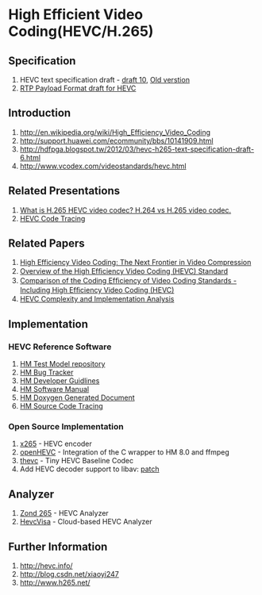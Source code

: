 # High Efficient Video Coding(HEVC/H.265)

## Specification 

1. HEVC text specification draft - [draft 10](http://phenix.it-sudparis.eu/jct/doc_end_user/current_document.php?id=7243), [Old verstion](http://phenix.it-sudparis.eu/jct/doc_end_user/all_meeting.php)
2. [RTP Payload Format draft for HEVC](http://tools.ietf.org/id/draft-schierl-payload-rtp-h265-00.txt)

## Introduction

1. http://en.wikipedia.org/wiki/High_Efficiency_Video_Coding
2. http://support.huawei.com/ecommunity/bbs/10141909.html
3. http://hdfpga.blogspot.tw/2012/03/hevc-h265-text-specification-draft-6.html
4. http://www.vcodex.com/videostandards/hevc.html

## Related Presentations

1. [What is H.265 HEVC video codec? H.264 vs H.265 video codec.](http://www.youtube.com/watch?v=rGifAEK7iQc)
2. [HEVC Code Tracing](http://www.powercam.cc/home.php?user=vclab&f=slide&v=list&fid=10606)

## Related Papers

1. [High Efficiency Video Coding: The Next Frontier in Video Compression](http://ieeexplore.ieee.org/stamp/stamp.jsp?tp=&arnumber=6375943)
2. [Overview of the High Efﬁciency Video Coding \(HEVC\) Standard](http://iphome.hhi.de/wiegand/assets/pdfs/2012_12_IEEE-HEVC-Overview.pdf)
3. [Comparison of the Coding Efﬁciency of Video Coding Standards - Including High Efﬁciency Video Coding \(HEVC\)](http://iphome.hhi.de/wiegand/assets/pdfs/2012_12_IEEE-HEVC-Performance.pdf)
4. [HEVC Complexity and Implementation Analysis](http://www.hhi.fraunhofer.de/fileadmin/user_upload/Departments/Image_Processing/Image___Video_Coding/High_Efficiency_Video_Coding/Oktober_2012_-_neuer_content/2012_12_IEEE-HEVC-Complexity.pdf)

## Implementation

### HEVC Reference Software

1. [HM Test Model repository](https://hevc.hhi.fraunhofer.de/svn/svn_HEVCSoftware/tags/)
2. [HM Bug Tracker](http://hevc.kw.bbc.co.uk/trac/)
2. [HM Developer Guidlines](http://phenix.int-evry.fr/jct/doc_end_user/documents/8_San%20Jose/wg11/JCTVC-H1001-v1.zip)
3. [HM Software Manual](https://hevc.hhi.fraunhofer.de/svn/svn_HEVCSoftware/branches/HM-9.2-dev/doc/software-manual.pdf)
4. [HM Doxygen Generated Document](http://hevc.hhi.fraunhofer.de/HM-doc/)
5. [HM Source Code Tracing](http://blog.csdn.net/feixiang_john/article/details/7876227)

### Open Source Implementation

1. [x265](http://code.google.com/p/x265/) - HEVC encoder
2. [openHEVC](://github.com/OpenHEVC/openHEVC) - Integration of the C wrapper to HM 8.0 and ffmpeg
3. [thevc](https://github.com/chenm001/thevc) - Tiny HEVC Baseline Codec 
4. Add HEVC decoder support to libav: [patch](http://www.google-melange.com/gsoc/project/google/gsoc2012/smarter/8001)

## Analyzer

1. [Zond 265](http://www.solveigmm.com/en/products/zond/) - HEVC Analyzer 
2. [HevcVisa](http://hevcvisa.codecian.com/) - Cloud-based HEVC Analyzer

## Further Information

1. http://hevc.info/
2. http://blog.csdn.net/xiaoyi247
3. http://www.h265.net/

